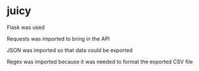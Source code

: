 # juicy

Flask was used

Requests was imported to bring in the API

JSON was imported so that data could be exported

Regex was imported because it was needed to format the exported CSV file